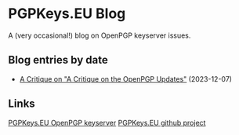 PGPKeys.EU Blog
===============

A (very occasional!) blog on OpenPGP keyserver issues.

Blog entries by date
--------------------

* [A Critique on "A Critique on the OpenPGP Updates"](critique-critique.md) (2023-12-07)

Links
-----

[PGPKeys.EU OpenPGP keyserver](https://pgpkeys.eu/)
[PGPKeys.EU github project](https://github.com/pgpkeys-eu)

